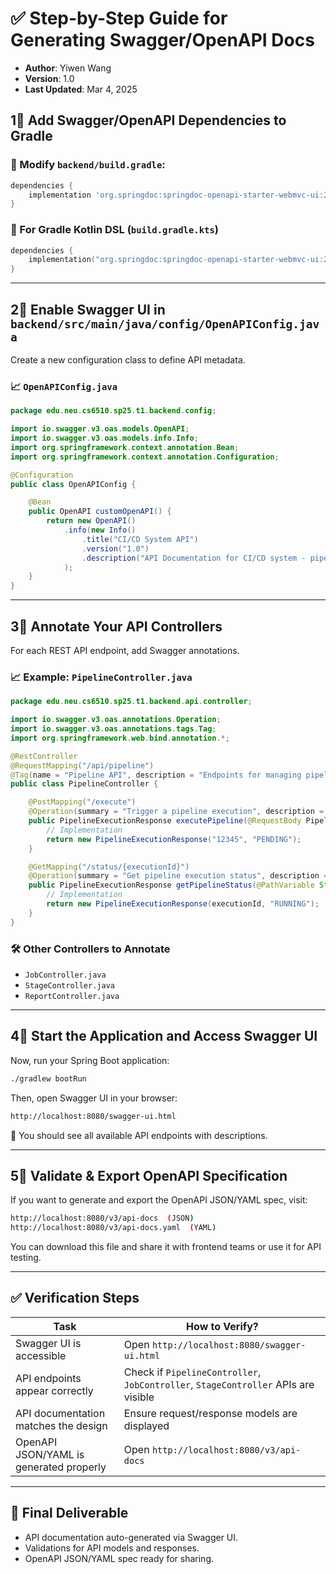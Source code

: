 # ✅ Step-by-Step Guide for Generating Swagger/OpenAPI Docs
* **Author**: Yiwen Wang
* **Version**: 1.0
* **Last Updated**: Mar 4, 2025

## 1⃣ Add Swagger/OpenAPI Dependencies to Gradle

### 🔹 Modify `backend/build.gradle`:
```gradle
dependencies {
    implementation 'org.springdoc:springdoc-openapi-starter-webmvc-ui:2.0.2' // Latest version
}
```

### 🔹 For Gradle Kotlin DSL (`build.gradle.kts`)
```kotlin
dependencies {
    implementation("org.springdoc:springdoc-openapi-starter-webmvc-ui:2.0.2")
}
```

---

## 2⃣ Enable Swagger UI in `backend/src/main/java/config/OpenAPIConfig.java`
Create a new configuration class to define API metadata.

### 📈 `OpenAPIConfig.java`
```java
package edu.neu.cs6510.sp25.t1.backend.config;

import io.swagger.v3.oas.models.OpenAPI;
import io.swagger.v3.oas.models.info.Info;
import org.springframework.context.annotation.Bean;
import org.springframework.context.annotation.Configuration;

@Configuration
public class OpenAPIConfig {

    @Bean
    public OpenAPI customOpenAPI() {
        return new OpenAPI()
            .info(new Info()
                .title("CI/CD System API")
                .version("1.0")
                .description("API Documentation for CI/CD system - pipelines, stages, jobs, and executions.")
            );
    }
}
```

---

## 3⃣ Annotate Your API Controllers
For each REST API endpoint, add Swagger annotations.

### 📈 Example: `PipelineController.java`
```java
package edu.neu.cs6510.sp25.t1.backend.api.controller;

import io.swagger.v3.oas.annotations.Operation;
import io.swagger.v3.oas.annotations.tags.Tag;
import org.springframework.web.bind.annotation.*;

@RestController
@RequestMapping("/api/pipeline")
@Tag(name = "Pipeline API", description = "Endpoints for managing pipeline executions")
public class PipelineController {

    @PostMapping("/execute")
    @Operation(summary = "Trigger a pipeline execution", description = "Starts a new pipeline execution based on the provided request.")
    public PipelineExecutionResponse executePipeline(@RequestBody PipelineExecutionRequest request) {
        // Implementation
        return new PipelineExecutionResponse("12345", "PENDING");
    }

    @GetMapping("/status/{executionId}")
    @Operation(summary = "Get pipeline execution status", description = "Retrieves the status of a running or completed pipeline.")
    public PipelineExecutionResponse getPipelineStatus(@PathVariable String executionId) {
        // Implementation
        return new PipelineExecutionResponse(executionId, "RUNNING");
    }
}
```

### 🛠️ Other Controllers to Annotate
- `JobController.java`
- `StageController.java`
- `ReportController.java`

---

## 4⃣ Start the Application and Access Swagger UI
Now, run your Spring Boot application:
```bash
./gradlew bootRun
```
Then, open Swagger UI in your browser:
```bash
http://localhost:8080/swagger-ui.html
```
🔹 You should see all available API endpoints with descriptions.

---

## 5⃣ Validate & Export OpenAPI Specification
If you want to generate and export the OpenAPI JSON/YAML spec, visit:
```bash
http://localhost:8080/v3/api-docs  (JSON)
http://localhost:8080/v3/api-docs.yaml  (YAML)
```
You can download this file and share it with frontend teams or use it for API testing.

---

## ✅ Verification Steps

| Task | How to Verify? |
|------|---------------|
| Swagger UI is accessible | Open `http://localhost:8080/swagger-ui.html` |
| API endpoints appear correctly | Check if `PipelineController`, `JobController`, `StageController` APIs are visible |
| API documentation matches the design | Ensure request/response models are displayed |
| OpenAPI JSON/YAML is generated properly | Open `http://localhost:8080/v3/api-docs` |

---

## 🎯 Final Deliverable
- API documentation auto-generated via Swagger UI.
- Validations for API models and responses.
- OpenAPI JSON/YAML spec ready for sharing.